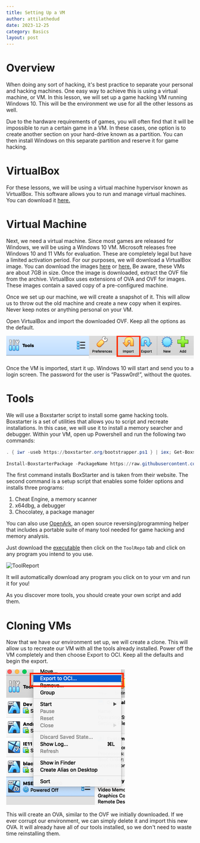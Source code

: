 ```yaml
---
title: Setting Up a VM
author: attilathedud
date: 2023-12-25
category: Basics
layout: post
---
```


# Overview 

When doing any sort of hacking, it's best practice to separate your personal and hacking machines. One easy way to achieve this is using a virtual machine, or VM. In this lesson, we will set up a game hacking VM running Windows 10. This will be the environment we use for all the other lessons as well.

Due to the hardware requirements of games, you will often find that it will be impossible to run a certain game in a VM. In these cases, one option is to create another section on your hard-drive known as a partition. You can then install Windows on this separate partition and reserve it for game hacking.

# VirtualBox 

For these lessons, we will be using a virtual machine hypervisor known as VirtualBox. This software allows you to run and manage virtual machines. You can download it [here.](https://www.virtualbox.org/wiki/Downloads)

# Virtual Machine 

Next, we need a virtual machine. Since most games are released for Windows, we will be using a Windows 10 VM. Microsoft releases free Windows 10 and 11 VMs for evaluation. These are completely legal but have a limited activation period. For our purposes, we will download a VirtualBox image. You can download the images [here](https://www.microsoft.com/en-us/evalcenter/evaluate-windows-10-enterprise) or [here.](https://developer.microsoft.com/en-us/windows/downloads/virtual-machines/) Be aware, these VMs are about 7GB in size. Once the image is downloaded, extract the OVF file from the archive. VirtualBox uses extensions of OVA and OVF for images. These images contain a saved copy of a pre-configured machine.

Once we set up our machine, we will create a snapshot of it. This will allow us to throw out the old machine and create a new copy when it expires. Never keep notes or anything personal on your VM.

Open VirtualBox and import the downloaded OVF. Keep all the options as the default.

![The VirtualBox Import Option](/assets/images/1/4/import.png)

Once the VM is imported, start it up. Windows 10 will start and send you to a login screen. The password for the user is “Passw0rd!”, without the quotes.

# Tools 

We will use a Boxstarter script to install some game hacking tools. Boxstarter is a set of utilities that allows you to script and recreate installations. In this case, we will use it to install a memory searcher and debugger. Within your VM, open up Powershell and run the following two commands:

```powershell
. { iwr -useb https://boxstarter.org/bootstrapper.ps1 } | iex; Get-Boxstarter -Force
```

```powershell
Install-BoxstarterPackage -PackageName https://raw.githubusercontent.com/GameHackingAcademy/vmsetup/master/vmsetup.txt -DisableReboots
```

The first command installs BoxStarter and is taken from their website. The second command is a setup script that enables some folder options and installs three programs:

1. Cheat Engine, a memory scanner
1. x64dbg, a debugger
1. Chocolatey, a package manager


You can also use [OpenArk](https://github.com/BlackINT3/OpenArk), an open source reversing/programming helper that includes a portable suite of many tool
needed for game hacking and memory analysis.

Just download the [executable](https://github.com/BlackINT3/OpenArk/releases/download/v1.3.6/OpenArk64.exe)
then click on the `ToolRepo` tab and click on any program you intend to you use.

![ToolReport](https://github.com/BlackINT3/OpenArk/blob/master/doc/resources/snapshot-en-v132-01.png)

It will automatically download any program you click on to your vm and run it for you!




As you discover more tools, you should create your own script and add them.

# Cloning VMs 

Now that we have our environment set up, we will create a clone. This will allow us to recreate our VM with all the tools already installed. Power off the VM completely and then choose Export to OCI. Keep all the defaults and begin the export.

![The VirtualBox Export Option](/assets/images/1/4/export.png)

This will create an OVA, similar to the OVF we initially downloaded. If we ever corrupt our environment, we can simply delete it and import this new OVA. It will already have all of our tools installed, so we don't need to waste time reinstalling them.

&nbsp;